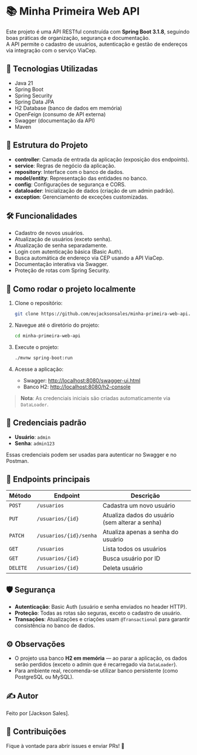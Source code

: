 # 📚 Minha Primeira Web API

Este projeto é uma API RESTful construída com **Spring Boot 3.1.8**, seguindo boas práticas de organização, segurança e documentação.  
A API permite o cadastro de usuários, autenticação e gestão de endereços via integração com o serviço ViaCep.

## 🚀 Tecnologias Utilizadas

- Java 21
- Spring Boot
- Spring Security
- Spring Data JPA
- H2 Database (banco de dados em memória)
- OpenFeign (consumo de API externa)
- Swagger (documentação da API)
- Maven

## 🏧 Estrutura do Projeto

- **controller**: Camada de entrada da aplicação (exposição dos endpoints).
- **service**: Regras de negócio da aplicação.
- **repository**: Interface com o banco de dados.
- **model/entity**: Representação das entidades no banco.
- **config**: Configurações de segurança e CORS.
- **dataloader**: Inicialização de dados (criação de um admin padrão).
- **exception**: Gerenciamento de exceções customizadas.

## 🛠️ Funcionalidades

- Cadastro de novos usuários.
- Atualização de usuários (exceto senha).
- Atualização de senha separadamente.
- Login com autenticação básica (Basic Auth).
- Busca automática de endereço via CEP usando a API ViaCep.
- Documentação interativa via Swagger.
- Proteção de rotas com Spring Security.

## 🧪 Como rodar o projeto localmente

1. Clone o repositório:

    ```bash
    git clone https://github.com/eujacksonsales/minha-primeira-web-api.git
    ```

2. Navegue até o diretório do projeto:

    ```bash
    cd minha-primeira-web-api
    ```

3. Execute o projeto:

    ```bash
    ./mvnw spring-boot:run
    ```

4. Acesse a aplicação:

    - Swagger: [http://localhost:8080/swagger-ui.html](http://localhost:8080/swagger-ui.html)
    - Banco H2: [http://localhost:8080/h2-console](http://localhost:8080/h2-console)

> **Nota**: As credenciais iniciais são criadas automaticamente via `DataLoader`.

## 🔐 Credenciais padrão

- **Usuário**: `admin`
- **Senha**: `admin123`

Essas credenciais podem ser usadas para autenticar no Swagger e no Postman.

## 📖 Endpoints principais

| Método   | Endpoint                | Descrição                                       |
|----------|--------------------------|-------------------------------------------------|
| `POST`   | `/usuarios`               | Cadastra um novo usuário                        |
| `PUT`    | `/usuarios/{id}`           | Atualiza dados do usuário (sem alterar a senha) |
| `PATCH`  | `/usuarios/{id}/senha`     | Atualiza apenas a senha do usuário              |
| `GET`    | `/usuarios`               | Lista todos os usuários                        |
| `GET`    | `/usuarios/{id}`           | Busca usuário por ID                           |
| `DELETE` | `/usuarios/{id}`           | Deleta usuário                                 |


## 🛡️ Segurança

- **Autenticação**: Basic Auth (usuário e senha enviados no header HTTP).
- **Proteção**: Todas as rotas são seguras, exceto o cadastro de usuário.
- **Transações**: Atualizações e criações usam `@Transactional` para garantir consistência no banco de dados.

## ⚙️ Observações

- O projeto usa banco **H2 em memória** — ao parar a aplicação, os dados serão perdidos (exceto o admin que é recarregado via `DataLoader`).
- Para ambiente real, recomenda-se utilizar banco persistente (como PostgreSQL ou MySQL).

## ✍️ Autor

Feito por [Jackson Sales].

## 📢 Contribuições

Fique à vontade para abrir issues e enviar PRs! 🚀
